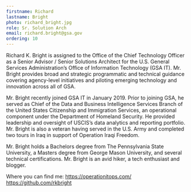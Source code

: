 ```yaml
---
firstname: Richard  
lastname: Bright
photo: richard_bright.jpg
role: Sr. Solution Arch
email: richard.bright@gsa.gov
ordering: 10
---
```


Richard K. Bright is assigned to the Office of the Chief Technology Officer as a Senior Advisor / Senior Solutions Architect for the U.S. General Services Administration’s Office of Information Technology (GSA IT). Mr. Bright provides broad and strategic programmatic and technical guidance covering agency-level initiatives and piloting emerging technology and innovation across all of GSA. 

Mr. Bright recently joined GSA IT in January 2019. Prior to joining GSA, he served as Chief of the Data and Business Intelligence Services Branch of the United States Citizenship and Immigration Services, an operational component under the Department of Homeland Security. He provided leadership and oversight of USCIS’s data analytics and reporting portfolio. Mr. Bright is also a veteran having served in the U.S. Army and completed two tours in Iraq in support of Operation Iraqi Freedom. 

Mr. Bright holds a Bachelors degree from The Pennsylvania State University, a Masters degree from George Mason University, and several technical certifications. Mr. Bright is an avid hiker, a tech enthusiast and blogger. 

 Where you can find me:
https://operationitops.com/
https://github.com/rkbright
